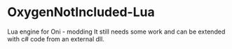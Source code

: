 # OxygenNotIncluded-Lua
Lua engine for Oni - modding It still needs some work and can be extended with c# code from an external dll.
